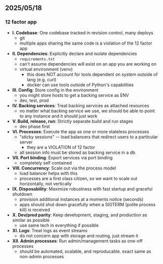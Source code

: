 ## 2025/05/18
### 12 factor app
- **I. Codebase**: One codebase tracked in revision control, many deploys
    - git
    - multiple apps sharing the same code is a violation of the 12 factor app
- **II. Dependencies**: Explicitly declare and isolate dependencies
    - `requirements.txt`
    - can't assume dependencies will exist on an app you are working on
    - virtual environment (venv)
        - this does NOT account for tools dependent on system outside of lang (e.g. curl)
        - docker can use tools outside of Python's capabilities
- **III. Config**: Store config in the environment
    - you might store hosts to get a backing service as ENV
    - dev, test, prod
- **IV. Backing services**: Treat backing services as attached resources
    - no matter what backing service we use, we should be able to point to any instance and it should just work
- **V. Build, release, run**: Strictly separate build and run stages
    - dev phase first
- **VI. Processes**: Execute the app as one or more stateless processes
    - "sticky sessions" -- load balancers that redirect users to a particular server
        - they are a VIOLATION of 12 factor
    - all session info must be stored as backing service in a db
- **VII. Port binding**: Export services via port binding
    - completely self contained
- **VIII. Concurrency**: Scale out via the process model
    - load balancer helps with this
    - processes are a first class citizen, so we want to scale out horizontally, not vertically
- **IX. Disposability**: Maximize robustness with fast startup and graceful shutdown
    - provision additional instances at a moments notice (seconds)
    - apps should shut down gracefully when a SIGTERM (polite process kill) is received
- **X. Dev/prod parity**: Keep development, staging, and production as similar as possible
    - use same tech in everything if possible
- **XI. Logs**: Treat logs as event streams
    - do not concern app with storage and routing, just stream it
- **XII. Admin processes**: Run admin/management tasks as one-off processes 
    - should be automated, scalable, and reproducable. exact same as non-admin processes